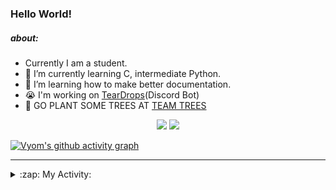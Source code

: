 ### Hello World!

##### about:
- Currently I am a student.
- 🌱 I’m currently learning C, intermediate Python.
- 🌱 I’m learning how to make better documentation.
- 😭 I'm working on [TearDrops](https://github.com/Vyvy-vi/TearDrops)(Discord Bot)
- 🌱 GO PLANT SOME TREES AT [TEAM TREES](https://teamtrees.org/)

<p align="center">
  <a href="https://twitter.com/Vyvy_viM"><img target="_blank" src="https://img.shields.io/badge/twitter%20@Vyvy_viM-0D95E8?style=for-the-badge&logo=twitter&logoColor=white"/></a> 
  <a href="https://vyvy-vi.github.io/portfolio"><img target="_blank" src="https://img.shields.io/badge/-I%27m_craving_for_open_source-green?style=for-the-badge&logo=github&logoColor=black"/></a> 
</p>

[![Vyom's github activity graph](https://activity-graph.herokuapp.com/graph?username=Vyvy-vi)](https://github.com/ashutosh00710/github-readme-activity-graph)

---
<details>
  <summary>:zap: My Activity:</summary>
  
<!--START_SECTION:waka-->
**I'm a Night 🦉** 

```text
🌞 Morning    38 commits     █░░░░░░░░░░░░░░░░░░░░░░░░   5.68% 
🌆 Daytime    221 commits    ████████░░░░░░░░░░░░░░░░░   33.03% 
🌃 Evening    243 commits    █████████░░░░░░░░░░░░░░░░   36.32% 
🌙 Night      167 commits    ██████░░░░░░░░░░░░░░░░░░░   24.96%

```
📅 **I'm Most Productive on Thursday** 

```text
Monday       97 commits     ███░░░░░░░░░░░░░░░░░░░░░░   14.5% 
Tuesday      88 commits     ███░░░░░░░░░░░░░░░░░░░░░░   13.15% 
Wednesday    135 commits    █████░░░░░░░░░░░░░░░░░░░░   20.18% 
Thursday     140 commits    █████░░░░░░░░░░░░░░░░░░░░   20.93% 
Friday       40 commits     █░░░░░░░░░░░░░░░░░░░░░░░░   5.98% 
Saturday     78 commits     ███░░░░░░░░░░░░░░░░░░░░░░   11.66% 
Sunday       91 commits     ███░░░░░░░░░░░░░░░░░░░░░░   13.6%

```


📊 **This Week I Spent My Time On** 

```text
🔥 Editors: 
Vim                      8 hrs 31 mins       █████████████████████████   100.0%

🐱‍💻 Projects: 
TheGame                  3 hrs 46 mins       ███████████░░░░░░░░░░░░░░   44.28% 
TEC-Discord-Automation   2 hrs 54 mins       ████████░░░░░░░░░░░░░░░░░   34.16% 
notion-api               1 hr 18 mins        ███░░░░░░░░░░░░░░░░░░░░░░   15.25% 
discourse-data           27 mins             █░░░░░░░░░░░░░░░░░░░░░░░░   5.31% 
Unknown Project          5 mins              ░░░░░░░░░░░░░░░░░░░░░░░░░   0.99%

```


 Last Updated on 09/06/2021
<!--END_SECTION:waka-->
</details>
